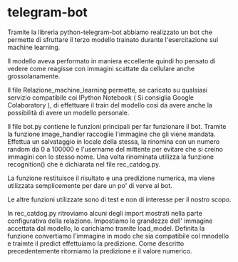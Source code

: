 # telegram-bot

Tramite la libreria python-telegram-bot abbiamo realizzato un bot che permette di sfruttare il terzo modello trainato durante l'esercitazione sul machine learning.

Il modello aveva performato in maniera eccellente quindi ho pensato di vedere come reagisse con immagini scattate da cellulare anche grossolanamente.

Il file Relazione_machine_learning permette, se caricato su qualsiasi servizio compatibile coi IPython Notebook ( Si consiglia Google Colaboratory ), di effettuare il train del modello così da avere anche la possibilità di avere un modello personale.

Il file bot.py contiene le funzioni principali per far funzionare il bot.
Tramite la funzione image_handler raccoglie l'immagine che gli viene mandata. 
Effettua un salvataggio in locale della stessa, la rinomina con un numero random da 0 a 100000 e l'username del mittente per evitare che si creino immagini con lo stesso nome.
Una volta rinominata utilizza la funzione recognition() che è dichiarata nel file rec_catdog.py.

La funzione restituisce il risultato e una predizione numerica, ma viene utilizzata semplicemente per dare un po' di verve al bot.

Le altre funzioni utilizzate sono di test e non di interesse per il nostro scopo.

In rec_catdog.py ritroviamo alcuni degli import mostrati nella parte configurativa della relazione.
Impostiamo le grandezze dell' immagine  accettata dal modello, lo carichiamo tramite load_model.
Definita la funzione convertiamo l'immagine in modo che sia compatibile col mnodello e traimte il predict effettuiamo la predizione.
Come descritto precedentemente ritorniamo la predizione e il valore numerico.
